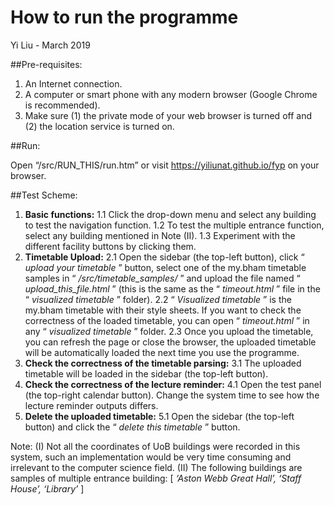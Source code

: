 # How to run the programme
Yi Liu - March 2019

##Pre-requisites:

1. An Internet connection.
2. A computer or smart phone with any modern browser (Google Chrome is recommended).
3. Make sure (1) the private mode of your web browser is turned off and (2) the location service
    is turned on.

##Run:

Open “/src/RUN_THIS/run.htm” or visit https://yiliunat.github.io/fyp on your browser.

##Test Scheme:

1. **Basic functions:**
    1.1 Click the drop-down menu and select any building to test the navigation function.
    1.2 To test the multiple entrance function, select any building mentioned in Note (II).
    1.3 Experiment with the different facility buttons by clicking them.
2. **Timetable Upload:**
    2.1 Open the sidebar (the top-left button), click “ _upload your timetable_ ” button, select one
       of the my.bham timetable samples in “ _/src/timetable_samples/_ ” and upload the file
       named “ _upload_this_file.html_ ” (this is the same as the “ _timeout.html_ ” file in the
       “ _visualized timetable_ ” folder).
    2.2 “ _Visualized timetable_ ” is the my.bham timetable with their style sheets. If you want to
       check the correctness of the loaded timetable, you can open “ _timeout.html_ ” in any
       “ _visualized timetable_ ” folder.
    2.3 Once you upload the timetable, you can refresh the page or close the browser, the
       uploaded timetable will be automatically loaded the next time you use the programme.
3. **Check the correctness of the timetable parsing:**
    3.1 The uploaded timetable will be loaded in the sidebar (the top-left button).
4. **Check the correctness of the lecture reminder:**
    4.1 Open the test panel (the top-right calendar button). Change the system time to see
       how the lecture reminder outputs differs.
5. **Delete the uploaded timetable:**
    5.1 Open the sidebar (the top-left button) and click the “ _delete this timetable_ ” button.

Note:
(I) Not all the coordinates of UoB buildings were recorded in this system, such an
implementation would be very time consuming and irrelevant to the computer science field.
(II) The following buildings are samples of multiple entrance building:
[ _‘Aston Webb Great Hall’, ‘Staff House’, ‘Library’_ ]




